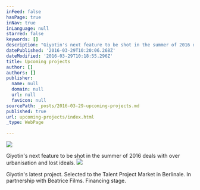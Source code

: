 ```yaml
---
inFeed: false
hasPage: true
inNav: true
inLanguage: null
starred: false
keywords: []
description: "Giyotin's next feature to be shot in the summer of 2016 deals with over urbanisation and lost ideals."
datePublished: '2016-03-29T10:20:06.268Z'
dateModified: '2016-03-29T10:18:55.296Z'
title: Upcoming projects
author: []
authors: []
publisher:
  name: null
  domain: null
  url: null
  favicon: null
sourcePath: _posts/2016-03-29-upcoming-projects.md
published: true
url: upcoming-projects/index.html
_type: WebPage

---
```

![](https://the-grid-user-content.s3-us-west-2.amazonaws.com/a1e772ac-972c-413f-81ee-440b9223d2c1.jpg)

Giyotin's next feature to be shot in the summer of 2016 deals with over urbanisation and lost ideals.
![](https://the-grid-user-content.s3-us-west-2.amazonaws.com/558b6bb5-6230-4fe3-bc9b-9f36cf2515c6.jpg)

Giyotin's latest project. Selected to the Talent Project Market in Berlinale. In partnership with Beatrice Films. Financing stage.